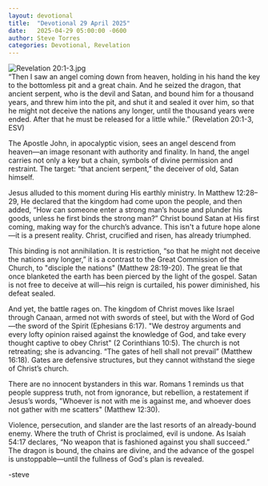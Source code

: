 ```yaml
---
layout: devotional
title:  "Devotional 29 April 2025"
date:   2025-04-29 05:00:00 -0600
author: Steve Torres
categories: Devotional, Revelation
---
```

<img src="https://sitemedia.esteeb.com/file/esteebcomsitemedia/devotional_images/Revelation/Rev-20_1-3.jpg?raw=true" alt="Revelation 20:1-3.jpg" style="max-width: 100%; height: auto;">

<div class="scripture">
  “Then I saw an angel coming down from heaven, holding in his hand the key to the bottomless pit and a great chain. And he seized the dragon, that ancient serpent, who is the devil and Satan, and bound him for a thousand years, and threw him into the pit, and shut it and sealed it over him, so that he might not deceive the nations any longer, until the thousand years were ended. After that he must be released for a little while.” (Revelation 20:1-3, ESV)
</div>

The Apostle John, in apocalyptic vision, sees an angel descend from heaven—an image resonant with authority and finality. In hand, the angel carries not only a key but a chain, symbols of divine permission and restraint. The target: “that ancient serpent,” the deceiver of old, Satan himself.

Jesus alluded to this moment during His earthly ministry. In Matthew 12:28–29, He declared that the kingdom had come upon the people, and then added, “How can someone enter a strong man’s house and plunder his goods, unless he first binds the strong man?” Christ bound Satan at His first coming, making way for the church’s advance. This isn't a future hope alone—it is a present reality. Christ, crucified and risen, has already triumphed.

This binding is not annihilation. It is restriction, “so that he might not deceive the nations any longer,” it is a contrast to the Great Commission of the Church, to "disciple the nations" (Matthew 28:19-20). The great lie that once blanketed the earth has been pierced by the light of the gospel. Satan is not free to deceive at will—his reign is curtailed, his power diminished, his defeat sealed. 

And yet, the battle rages on. The kingdom of Christ moves like Israel through Canaan, armed not with swords of steel, but with the Word of God—the sword of the Spirit (Ephesians 6:17). "We destroy arguments and every lofty opinion raised against the knowledge of God, and take every thought captive to obey Christ" (2 Corinthians 10:5). The church is not retreating; she is advancing. “The gates of hell shall not prevail” (Matthew 16:18). Gates are defensive structures, but they cannot withstand the siege of Christ’s church. 

There are no innocent bystanders in this war. Romans 1 reminds us that people suppress truth, not from ignorance, but rebellion, a restatement if Jesus’s words, "Whoever is not with me is against me, and whoever does not gather with me scatters" (Matthew 12:30). 

Violence, persecution, and slander are the last resorts of an already-bound enemy. Where the truth of Christ is proclaimed, evil is undone. As Isaiah 54:17 declares, “No weapon that is fashioned against you shall succeed.” The dragon is bound, the chains are divine, and the advance of the gospel is unstoppable—until the fullness of God's plan is revealed. 

-steve